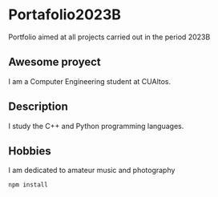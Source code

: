 # Portafolio2023B
Portfolio aimed at all projects carried out in the period 2023B

## Awesome proyect
I am a Computer Engineering student at CUAltos.

## Description
I study the C++ and Python programming languages.

## Hobbies
I am dedicated to amateur music and photography

```bash
npm install 
